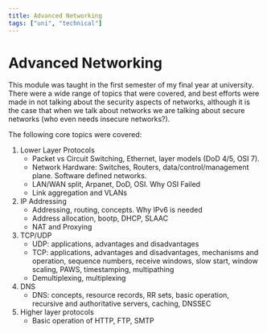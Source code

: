 ```yaml
---
title: Advanced Networking
tags: ["uni", "technical"]
---
```


# Advanced Networking

This module was taught in the first semester of my final year at university. There were a wide range of topics that were covered, and best efforts were made in not talking about the security aspects of networks, although it is the case that when we talk about networks we are talking about secure networks (who even needs insecure networks?).

The following core topics were covered:

1. Lower Layer Protocols
    - Packet vs Circuit Switching, Ethernet, layer models (DoD 4/5, OSI 7).
    - Network Hardware: Switches, Routers, data/control/management plane. Software defined networks.
    - LAN/WAN split, Arpanet, DoD, OSI. Why OSI Failed
    - Link aggregation and VLANs
2. IP Addressing
    - Addressing, routing, concepts. Why IPv6 is needed
    - Address allocation, bootp, DHCP, SLAAC
    - NAT and Proxying
3. TCP/UDP
    - UDP: applications, advantages and disadvantages
    - TCP: applications, advantages and disadvantages, mechanisms and operation, sequence numbers, receive windows, slow start, window scaling, PAWS, timestamping, multipathing
    - Demultiplexing, multiplexing
4. DNS
    - DNS: concepts, resource records, RR sets, basic operation, recursive and authoritative servers, caching, DNSSEC 
5. Higher layer protocols
   - Basic operation of HTTP, FTP, SMTP
